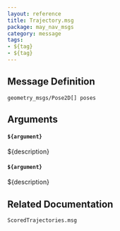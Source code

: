 ```yaml
---
layout: reference
title: Trajectory.msg
package: may_nav_msgs
category: message
tags: 
- ${tag}
- ${tag}
---
```


## Message Definition
```
geometry_msgs/Pose2D[] poses
```

## Arguments
#### `${argument}`
${description}

#### `${argument}`
${description}

## Related Documentation
``ScoredTrajectories.msg``  
